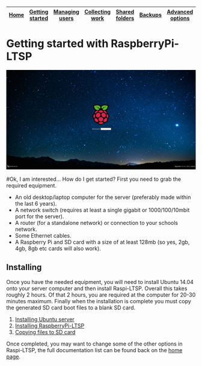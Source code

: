 [Home](../README.md)    | [Getting started](../installation/getting-started.md)     | [Managing users](../manage-users/README.md) | [Collecting work](../collect-work.md) | [Shared folders](../shared-folders/README.md) | [Backups](../backups/README.md) | [Advanced options](../advanced/README.md) 
| :-----------: |:-------------:| :-----:| :-----:| :-----:| :-----:| :-----:| 


Getting started with RaspberryPi-LTSP
===============
![](../images/raspi-login.jpeg)


#Ok, I am interested... How do I get started?
First you need to grab the required equipment.
- An old desktop/laptop computer for the server (preferably made within the last 6 years).
- A network switch (requires at least a single gigabit or 1000/100/10mbit port for the server).
- A router (for a standalone network) or connection to your schools network.
- Some Ethernet cables.
- A Raspberry Pi and SD card with a size of at least 128mb (so yes, 2gb, 4gb, 8gb etc cards will also work).


Installing
-----------

Once you have the needed equipment, you will need to install Ubuntu 14.04 onto your server computer and then install Raspi-LTSP.
Overall this takes roughly 2 hours. Of that 2 hours, you are required at the computer for 20-30 minutes maximum.
Finally when the installation is complete you must copy the generated SD card boot files to a blank SD card.

1. [Installing Ubuntu server](installing-ubuntu.md)
1. [Installing RaspberryPi-LTSP](installing-raspi-ltsp.md)
1. [Copying files to SD card](sd-card-copy.md)

Once completed, you may want to change some of the other options in Raspi-LTSP, the full documentation list can be found back on the [home page](../README.md).
